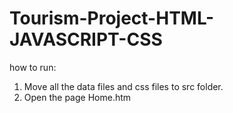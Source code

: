 # Tourism-Project-HTML-JAVASCRIPT-CSS

how to run:

1. Move all the data files and css files to src folder.
2. Open the page Home.htm
